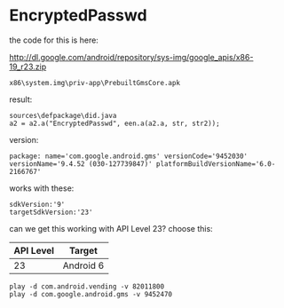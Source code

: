 # EncryptedPasswd

the code for this is here:

<http://dl.google.com/android/repository/sys-img/google_apis/x86-19_r23.zip>

~~~
x86\system.img\priv-app\PrebuiltGmsCore.apk
~~~

result:

~~~
sources\defpackage\did.java
a2 = a2.a("EncryptedPasswd", een.a(a2.a, str, str2));
~~~

version:

~~~
package: name='com.google.android.gms' versionCode='9452030'
versionName='9.4.52 (030-127739847)' platformBuildVersionName='6.0-2166767'
~~~

works with these:

~~~
sdkVersion:'9'
targetSdkVersion:'23'
~~~

can we get this working with API Level 23? choose this:

API Level | Target
----------|----------
23        | Android 6

~~~
play -d com.android.vending -v 82011800
play -d com.google.android.gms -v 9452470
~~~
